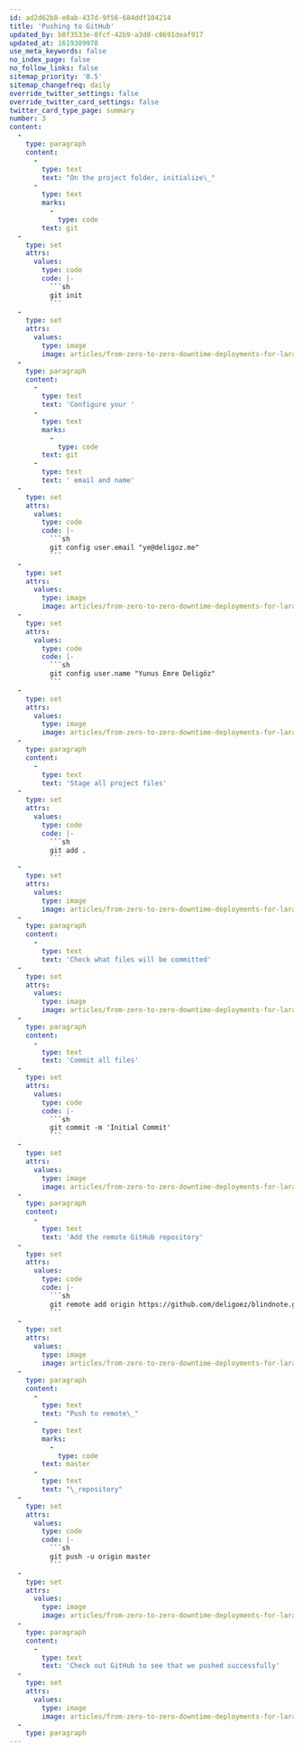 ```yaml
---
id: ad2d62b8-e0ab-437d-9f56-684ddf104214
title: 'Pushing to GitHub'
updated_by: b8f3533e-0fcf-42b9-a3d8-c8691deaf917
updated_at: 1619389978
use_meta_keywords: false
no_index_page: false
no_follow_links: false
sitemap_priority: '0.5'
sitemap_changefreq: daily
override_twitter_settings: false
override_twitter_card_settings: false
twitter_card_type_page: summary
number: 3
content:
  -
    type: paragraph
    content:
      -
        type: text
        text: "On the project folder, initialize\_"
      -
        type: text
        marks:
          -
            type: code
        text: git
  -
    type: set
    attrs:
      values:
        type: code
        code: |-
          ```sh
          git init
          ```
  -
    type: set
    attrs:
      values:
        type: image
        image: articles/from-zero-to-zero-downtime-deployments-for-laravel/3-pushing-to-github/3-pushing-to-github-1.png
  -
    type: paragraph
    content:
      -
        type: text
        text: 'Configure your '
      -
        type: text
        marks:
          -
            type: code
        text: git
      -
        type: text
        text: ' email and name'
  -
    type: set
    attrs:
      values:
        type: code
        code: |-
          ```sh
          git config user.email "ye@deligoz.me"
          ```
  -
    type: set
    attrs:
      values:
        type: image
        image: articles/from-zero-to-zero-downtime-deployments-for-laravel/3-pushing-to-github/3-pushing-to-github-2.png
  -
    type: set
    attrs:
      values:
        type: code
        code: |-
          ```sh
          git config user.name "Yunus Emre Deligöz"
          ```
  -
    type: set
    attrs:
      values:
        type: image
        image: articles/from-zero-to-zero-downtime-deployments-for-laravel/3-pushing-to-github/3-pushing-to-github-3.png
  -
    type: paragraph
    content:
      -
        type: text
        text: 'Stage all project files'
  -
    type: set
    attrs:
      values:
        type: code
        code: |-
          ```sh
          git add .
          ```
  -
    type: set
    attrs:
      values:
        type: image
        image: articles/from-zero-to-zero-downtime-deployments-for-laravel/3-pushing-to-github/3-pushing-to-github-4.png
  -
    type: paragraph
    content:
      -
        type: text
        text: 'Check what files will be committed'
  -
    type: set
    attrs:
      values:
        type: image
        image: articles/from-zero-to-zero-downtime-deployments-for-laravel/3-pushing-to-github/3-pushing-to-github-5.png
  -
    type: paragraph
    content:
      -
        type: text
        text: 'Commit all files'
  -
    type: set
    attrs:
      values:
        type: code
        code: |-
          ```sh
          git commit -m 'Initial Commit'
          ```
  -
    type: set
    attrs:
      values:
        type: image
        image: articles/from-zero-to-zero-downtime-deployments-for-laravel/3-pushing-to-github/3-pushing-to-github-6.png
  -
    type: paragraph
    content:
      -
        type: text
        text: 'Add the remote GitHub repository'
  -
    type: set
    attrs:
      values:
        type: code
        code: |-
          ```sh
          git remote add origin https://github.com/deligoez/blindnote.git
          ```
  -
    type: set
    attrs:
      values:
        type: image
        image: articles/from-zero-to-zero-downtime-deployments-for-laravel/3-pushing-to-github/3-pushing-to-github-7.png
  -
    type: paragraph
    content:
      -
        type: text
        text: "Push to remote\_"
      -
        type: text
        marks:
          -
            type: code
        text: master
      -
        type: text
        text: "\_repository"
  -
    type: set
    attrs:
      values:
        type: code
        code: |-
          ```sh
          git push -u origin master
          ```
  -
    type: set
    attrs:
      values:
        type: image
        image: articles/from-zero-to-zero-downtime-deployments-for-laravel/3-pushing-to-github/3-pushing-to-github-8.png
  -
    type: paragraph
    content:
      -
        type: text
        text: 'Check out GitHub to see that we pushed successfully'
  -
    type: set
    attrs:
      values:
        type: image
        image: articles/from-zero-to-zero-downtime-deployments-for-laravel/3-pushing-to-github/3-pushing-to-github-9.png
  -
    type: paragraph
---
```

